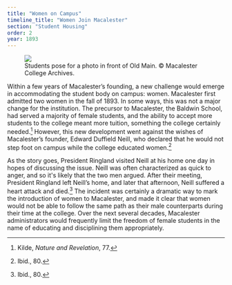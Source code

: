 ```yaml
---
title: "Women on Campus"
timeline_title: "Women Join Macalester"
section: "Student Housing"
order: 2
year: 1893
---
```


<figure>
   <img src="/mac-history/images/students-old-main.jpg">
   <figcaption>
         Students pose for a photo in front of Old Main. © Macalester College Archives.
   </figcaption>
</figure>

Within a few years of Macalester’s founding, a new challenge would emerge in accommodating the student body on campus: women. Macalester first admitted two women in the fall of 1893. In some ways, this was not a major change for the institution. The precursor to Macalester, the Baldwin School, had served a majority of female students, and the ability to accept more students to the college meant more tuition, something the college certainly needed.[^1] However, this new development went against the wishes of Macalester’s founder, Edward Duffield Neill, who declared that he would not step foot on campus while the college educated women.[^2] 

As the story goes, President Ringland visited Neill at his home one day in hopes of discussing the issue. Neill was often characterized as quick to anger, and so it's likely that the two men argued. After their meeting, President Ringland left Neill’s home, and later that afternoon, Neill suffered a heart attack and died.[^3] The incident was certainly a dramatic way to mark the introduction of women to Macalester, and made it clear that women would not be able to follow the same path as their male counterparts during their time at the college. Over the next several decades, Macalester administrators would frequently limit the freedom of female students in the name of educating and disciplining them appropriately.

[^1]:
     Kilde, _Nature and Revelation_, 77.

[^2]:
     Ibid., 80.

[^3]:
     Ibid., 80.
